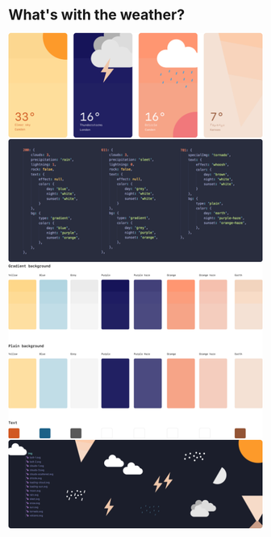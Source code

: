 # What's with the weather?

![Four examples of the app](./README/header.png)
![Examples of the weather graphic data](./README/data.png)
![Examples of the modular assets](./README/themes.png)
![All of the graphic assets](./README/assets.png)